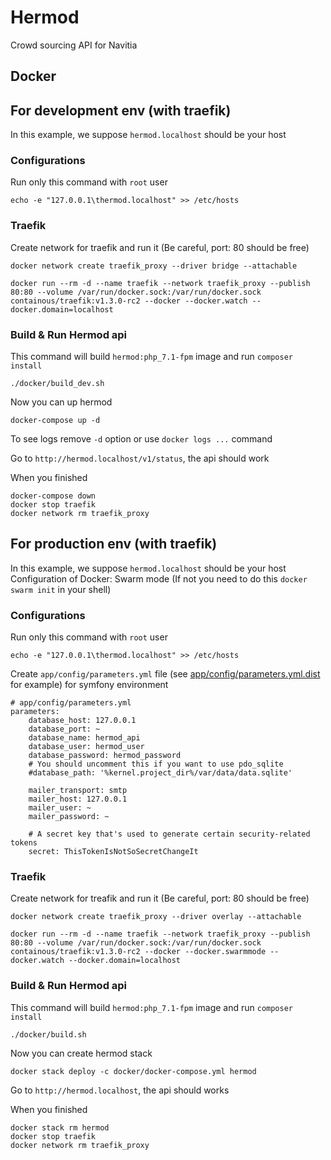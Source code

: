 # Hermod
Crowd sourcing API for Navitia

## Docker

## For development env (with traefik)

In this example, we suppose `hermod.localhost` should be your host

### Configurations

Run only this command with `root` user
```
echo -e "127.0.0.1\thermod.localhost" >> /etc/hosts
```

### Traefik

Create network for traefik and run it (Be careful, port: 80 should be free)

```
docker network create traefik_proxy --driver bridge --attachable
```

```
docker run --rm -d --name traefik --network traefik_proxy --publish 80:80 --volume /var/run/docker.sock:/var/run/docker.sock containous/traefik:v1.3.0-rc2 --docker --docker.watch --docker.domain=localhost
```

### Build & Run Hermod api

This command will build `hermod:php_7.1-fpm` image and run `composer install`
```
./docker/build_dev.sh
```

Now you can up hermod
```
docker-compose up -d
```

To see logs remove `-d` option or use `docker logs ...` command

Go to `http://hermod.localhost/v1/status`, the api should work

When you finished
```
docker-compose down
docker stop traefik
docker network rm traefik_proxy
```

## For production env (with traefik)

In this example, we suppose `hermod.localhost` should be your host
Configuration of Docker: Swarm mode (If not you need to do this `docker swarm init` in your shell)

### Configurations

Run only this command with `root` user
```
echo -e "127.0.0.1\thermod.localhost" >> /etc/hosts
```

Create `app/config/parameters.yml` file (see [app/config/parameters.yml.dist](app/config/parameters.yml.dist) for example) for symfony environment

```
# app/config/parameters.yml
parameters:
    database_host: 127.0.0.1
    database_port: ~
    database_name: hermod_api
    database_user: hermod_user
    database_password: hermod_password
    # You should uncomment this if you want to use pdo_sqlite
    #database_path: '%kernel.project_dir%/var/data/data.sqlite'

    mailer_transport: smtp
    mailer_host: 127.0.0.1
    mailer_user: ~
    mailer_password: ~

    # A secret key that's used to generate certain security-related tokens
    secret: ThisTokenIsNotSoSecretChangeIt
```

### Traefik

Create network for treafik and run it (Be careful, port: 80 should be free)

```
docker network create traefik_proxy --driver overlay --attachable
```

```
docker run --rm -d --name traefik --network traefik_proxy --publish 80:80 --volume /var/run/docker.sock:/var/run/docker.sock containous/traefik:v1.3.0-rc2 --docker --docker.swarmmode --docker.watch --docker.domain=localhost
```

### Build & Run Hermod api

This command will build `hermod:php_7.1-fpm` image and run `composer install`
```
./docker/build.sh
```

Now you can create hermod stack
```
docker stack deploy -c docker/docker-compose.yml hermod
```

Go to `http://hermod.localhost`, the api should works

When you finished
```
docker stack rm hermod
docker stop traefik
docker network rm traefik_proxy
```
